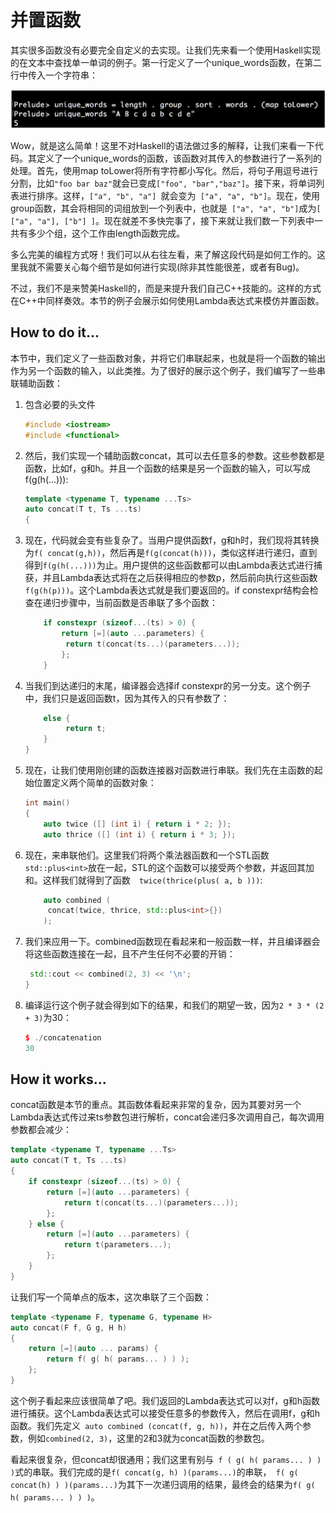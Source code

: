# 并置函数

其实很多函数没有必要完全自定义的去实现。让我们先来看一个使用Haskell实现的在文本中查找单一单词的例子。第一行定义了一个unique_words函数，在第二行中传入一个字符串：

![](../../images/chapter4/4-3-1.png)

Wow，就是这么简单！这里不对Haskell的语法做过多的解释，让我们来看一下代码。其定义了一个unique_words的函数，该函数对其传入的参数进行了一系列的处理。首先，使用map toLower将所有字符都小写化。然后，将句子用逗号进行分割，比如`"foo bar baz"`就会已变成`["foo", "bar","baz"]`。接下来，将单词列表进行排序。这样，`["a", "b", "a"] `就会变为` ["a", "a", "b"]`。现在，使用group函数，其会将相同的词组放到一个列表中，也就是` ["a", "a", "b"]`成为`[ ["a", "a"], ["b"] ]`。现在就差不多快完事了，接下来就让我们数一下列表中一共有多少个组，这个工作由length函数完成。

多么完美的编程方式呀！我们可以从右往左看，来了解这段代码是如何工作的。这里我就不需要关心每个细节是如何进行实现(除非其性能很差，或者有Bug)。

不过，我们不是来赞美Haskell的，而是来提升我们自己C++技能的。这样的方式在C++中同样奏效。本节的例子会展示如何使用Lambda表达式来模仿并置函数。

## How to do it...

本节中，我们定义了一些函数对象，并将它们串联起来，也就是将一个函数的输出作为另一个函数的输入，以此类推。为了很好的展示这个例子，我们编写了一些串联辅助函数：

1. 包含必要的头文件

   ```c++
   #include <iostream>
   #include <functional>
   ```

2. 然后，我们实现一个辅助函数concat，其可以去任意多的参数。这些参数都是函数，比如f，g和h。并且一个函数的结果是另一个函数的输入，可以写成f(g(h(...))):

   ```c++
   template <typename T, typename ...Ts>
   auto concat(T t, Ts ...ts)
   {
   ```

3. 现在，代码就会变有些复杂了。当用户提供函数f，g和h时，我们现将其转换为`f( concat(g,h))`，然后再是`f(g(concat(h)))`，类似这样进行递归，直到得到`f(g(h(...)))`为止。用户提供的这些函数都可以由Lambda表达式进行捕获，并且Lambda表达式将在之后获得相应的参数p，然后前向执行这些函数`f(g(h(p)))`。这个Lambda表达式就是我们要返回的。if constexpr结构会检查在递归步骤中，当前函数是否串联了多个函数：

   ```c++
       if constexpr (sizeof...(ts) > 0) {
           return [=](auto ...parameters) {
           	return t(concat(ts...)(parameters...));
           };
       }
   ```

4. 当我们到达递归的末尾，编译器会选择if constexpr的另一分支。这个例子中，我们只是返回函数t，因为其传入的只有参数了：

   ```c++
       else {
      		return t;
       }
   } 
   ```

5. 现在，让我们使用刚创建的函数连接器对函数进行串联。我们先在主函数的起始位置定义两个简单的函数对象：

   ```c++
   int main()
   {
       auto twice ([] (int i) { return i * 2; });
       auto thrice ([] (int i) { return i * 3; });
   ```

6. 现在，来串联他们。这里我们将两个乘法器函数和一个STL函数` std::plus<int>`放在一起，STL的这个函数可以接受两个参数，并返回其加和。这样我们就得到了函数`  twice(thrice(plus( a, b )))`:

   ```c++
       auto combined (
       	concat(twice, thrice, std::plus<int>{})
       );
   ```

7. 我们来应用一下。combined函数现在看起来和一般函数一样，并且编译器会将这些函数连接在一起，且不产生任何不必要的开销：

   ```c++
   	std::cout << combined(2, 3) << '\n';
   }
   ```

8. 编译运行这个例子就会得到如下的结果，和我们的期望一致，因为`2 * 3 * (2 + 3)`为30：

   ```c++
   $ ./concatenation
   30
   ```

## How it works...

concat函数是本节的重点。其函数体看起来非常的复杂，因为其要对另一个Lambda表达式传过来ts参数包进行解析，concat会递归多次调用自己，每次调用参数都会减少：

```c++
template <typename T, typename ...Ts>
auto concat(T t, Ts ...ts)
{
    if constexpr (sizeof...(ts) > 0) {
        return [=](auto ...parameters) {
        	return t(concat(ts...)(parameters...));
        };
    } else {
        return [=](auto ...parameters) {
        	return t(parameters...);
        };
    }
}
```

让我们写一个简单点的版本，这次串联了三个函数：

```c++
template <typename F, typename G, typename H>
auto concat(F f, G g, H h)
{
    return [=](auto ... params) {
    	return f( g( h( params... ) ) );
    };
}
```

这个例子看起来应该很简单了吧。我们返回的Lambda表达式可以对f，g和h函数进行捕获。这个Lambda表达式可以接受任意多的参数传入，然后在调用f，g和h函数。我们先定义` auto combined (concat(f, g, h))`，并在之后传入两个参数，例如`combined(2, 3)`，这里的2和3就为concat函数的参数包。

看起来很复杂，但concat却很通用；我们这里有别与` f ( g( h( params... ) ) )`式的串联。我们完成的是`f( concat(g, h) )(params...)`的串联，` f( g( concat(h) ) )(params...)`为其下一次递归调用的结果，最终会的结果为`f( g( h( params... ) ) )`。

